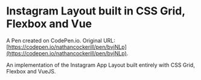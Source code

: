 # Instagram Layout built in CSS Grid, Flexbox and Vue

A Pen created on CodePen.io. Original URL: [https://codepen.io/nathancockerill/pen/bvjNLp](https://codepen.io/nathancockerill/pen/bvjNLp).

An implementation of the Instagram App Layout built entirely with CSS Grid, Flexbox and VueJS.
